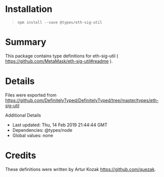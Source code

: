 # Installation
> `npm install --save @types/eth-sig-util`

# Summary
This package contains type definitions for eth-sig-util ( https://github.com/MetaMask/eth-sig-util#readme ).

# Details
Files were exported from https://github.com/DefinitelyTyped/DefinitelyTyped/tree/master/types/eth-sig-util

Additional Details
 * Last updated: Thu, 14 Feb 2019 21:44:44 GMT
 * Dependencies: @types/node
 * Global values: none

# Credits
These definitions were written by Artur Kozak <https://github.com/quezak>.
